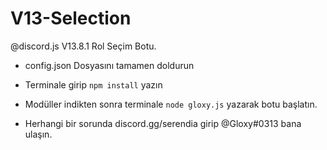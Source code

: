 # V13-Selection
@discord.js V13.8.1 Rol Seçim Botu.


- config.json Dosyasını tamamen doldurun
- Terminale girip `npm install` yazın
- Modüller indikten sonra terminale `node gloxy.js` yazarak botu başlatın.

- Herhangi bir sorunda discord.gg/serendia girip @Gloxy#0313 bana ulaşın.
